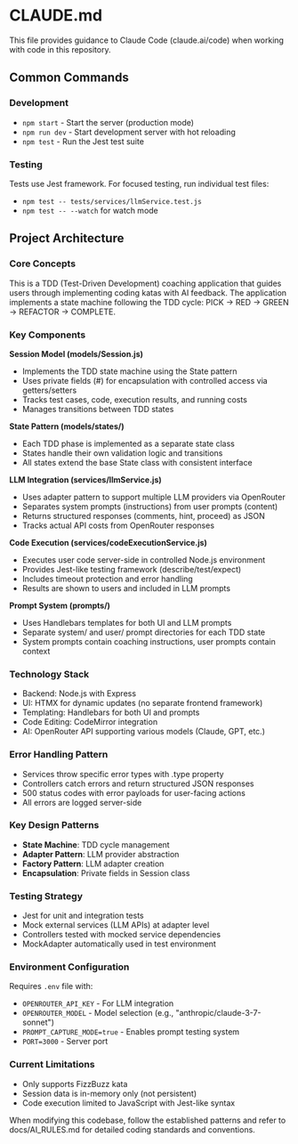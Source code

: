# CLAUDE.md

This file provides guidance to Claude Code (claude.ai/code) when working with code in this repository.

## Common Commands

### Development
- `npm start` - Start the server (production mode)
- `npm run dev` - Start development server with hot reloading
- `npm test` - Run the Jest test suite

### Testing
Tests use Jest framework. For focused testing, run individual test files:
- `npm test -- tests/services/llmService.test.js`
- `npm test -- --watch` for watch mode

## Project Architecture

### Core Concepts
This is a TDD (Test-Driven Development) coaching application that guides users through implementing coding katas with AI feedback. The application implements a state machine following the TDD cycle: PICK → RED → GREEN → REFACTOR → COMPLETE.

### Key Components

**Session Model (models/Session.js)**
- Implements the TDD state machine using the State pattern
- Uses private fields (#) for encapsulation with controlled access via getters/setters
- Tracks test cases, code, execution results, and running costs
- Manages transitions between TDD states

**State Pattern (models/states/)**
- Each TDD phase is implemented as a separate state class
- States handle their own validation logic and transitions
- All states extend the base State class with consistent interface

**LLM Integration (services/llmService.js)**
- Uses adapter pattern to support multiple LLM providers via OpenRouter
- Separates system prompts (instructions) from user prompts (content)
- Returns structured responses (comments, hint, proceed) as JSON
- Tracks actual API costs from OpenRouter responses

**Code Execution (services/codeExecutionService.js)**
- Executes user code server-side in controlled Node.js environment
- Provides Jest-like testing framework (describe/test/expect)
- Includes timeout protection and error handling
- Results are shown to users and included in LLM prompts

**Prompt System (prompts/)**
- Uses Handlebars templates for both UI and LLM prompts
- Separate system/ and user/ prompt directories for each TDD state
- System prompts contain coaching instructions, user prompts contain context

### Technology Stack
- Backend: Node.js with Express
- UI: HTMX for dynamic updates (no separate frontend framework)
- Templating: Handlebars for both UI and prompts
- Code Editing: CodeMirror integration
- AI: OpenRouter API supporting various models (Claude, GPT, etc.)

### Error Handling Pattern
- Services throw specific error types with .type property
- Controllers catch errors and return structured JSON responses
- 500 status codes with error payloads for user-facing actions
- All errors are logged server-side

### Key Design Patterns
- **State Machine**: TDD cycle management
- **Adapter Pattern**: LLM provider abstraction
- **Factory Pattern**: LLM adapter creation
- **Encapsulation**: Private fields in Session class

### Testing Strategy
- Jest for unit and integration tests
- Mock external services (LLM APIs) at adapter level
- Controllers tested with mocked service dependencies
- MockAdapter automatically used in test environment

### Environment Configuration
Requires `.env` file with:
- `OPENROUTER_API_KEY` - For LLM integration
- `OPENROUTER_MODEL` - Model selection (e.g., "anthropic/claude-3-7-sonnet")
- `PROMPT_CAPTURE_MODE=true` - Enables prompt testing system
- `PORT=3000` - Server port

### Current Limitations
- Only supports FizzBuzz kata
- Session data is in-memory only (not persistent)
- Code execution limited to JavaScript with Jest-like syntax

When modifying this codebase, follow the established patterns and refer to docs/AI_RULES.md for detailed coding standards and conventions.